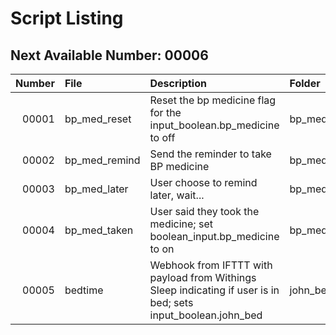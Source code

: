 # Script Listing

## Next Available Number: 00006

| Number | File | Description | Folder |
|-------:|:-----|:------------|:-------|
| 00001 | bp_med_reset | Reset the bp medicine flag for the input_boolean.bp_medicine to off | bp_medicine |
| 00002 | bp_med_remind | Send the reminder to take BP medicine | bp_medicine |
| 00003 | bp_med_later | User choose to remind later, wait... | bp_medicine |
| 00004 | bp_med_taken | User said they took the medicine; set boolean_input.bp_medicine to on | bp_medicine |
| 00005 | bedtime | Webhook from IFTTT with payload from Withings Sleep indicating if user is in bed; sets input_boolean.john_bed | john_bed |

